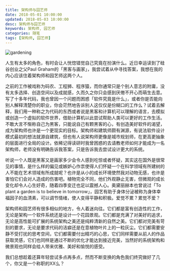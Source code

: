 ```yaml
---
title: 架构师与园艺师
date: 2018-05-01 10:00:00
updated: 2018-05-03 10:00:00
desc: 架构师与园艺师
keywords: 架构师, 园艺师
categories: 随笔
tags: [架构师, 园艺师]
---
```


![gardening](/images/gardening.jpg)

人生有太多的角色，有时会让人恍惚错觉自己究竟在扮演什么。近日幸运读到了硅谷创业之父Paul Graham的「黑客与画家」，我尝试着从中寻找答案，我想在我的内心应该住着架构师和园艺师这两个人。

<!--more-->

之前的工作被戏称为码农、工程狮、程序猿，而你通常只是个别人意志的附庸，没有太多选择、创造空间以及成就感，久而久之你只会感到厌倦不开心而萌生去意。写了十多年代码，我也曾因一个问题而困惑「软件究竟是什么」，或者你是否能向别人解释清楚你的职业，你会茫然地告诉别人这仅仅是份糊口的工作么？试着去解释，我们用一种称之为代码的东西或者说是黑客和计算机可以理解的语言，去模拟或创造一个虚拟的软件世界，借助计算机以此尝试帮助人类可以更好的工作生活。不敢大言不惭称自己为黑客，只能说自己有颗黑客的心，有创造美好软件的渴望，成为架构师也许是一个更现实的目标。架构师和建筑师颇有渊源，有说法软件设计模式最初的想法就源自建筑，但也有人说架构师更像是城市规划师，在更高更抽象的层面进行全局的设计。依稀记得读研时我曾困惑的去请教老师如何才能成为一名架构师，老师没有明确告诉我答案，只是告诉我去尝试设计更大的系统。

听说一个人既是黑客又是画家多少会令人感到吃惊或者怀疑，其实这在国外是很常见的事情，是什么样的偏见或嫉妒心作祟使得人们怀疑一个在科学领域有所建树的人不能在艺术领域有所成就呢？也许是从小的成长环境使然我对动物无感，也许是害怕它们会对人造成的伤害吧。植物完全不同，他们外观静止无害，但微观的成长变化却令人心生好奇，随着四季变迁也足以震撼人心。奥黛丽赫本也曾说过「To plant a garden is to believe in tomorrow」，园艺有助于身体分泌被称为身体幸福因子的血清素，可以调节情绪，使人变得平静和积极。爱觉不累？累觉不爱？

架构师和园艺师有很多相似的地方，令人着迷向往。它们都是富有创造性的工作，无论是架构一个软件系统还是设计一个花园景观。它们都是充满了对美好的追求，无论是高性能可扩展的系统架构之美还是纯粹清新的自然之美。它们都对完美有苛刻的要求，无论是要求代码的洁癖还是在意植物叶片上的一粒灰尘。它们都需要安静不受打扰的思考空间，它们都需要付出精巧的心思，它们同样需要从前人的作品获取灵感，它们也同样是通过不断的优化才能达到接近完美，当然好的系统架构和微景观也同样会给人带来优雅、美好和愉悦的感受。

我们总想趁着还算年轻尝试多点再多点，然而不断变换的角色我们终究做好了几个，你又是一个称职的XX么？